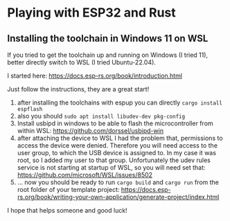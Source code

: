 # Playing with ESP32 and Rust

## Installing the toolchain in Windows 11 on WSL

If you tried to get the toolchain up and running on Windows (I tried 11), better directly switch to WSL (I tried Ubuntu-22.04).

I started here: https://docs.esp-rs.org/book/introduction.html

Just follow the instructions, they are a great start!

1. after installing the toolchains with espup you can directly ```cargo install espflash```
2. also you should ```sudo apt install libudev-dev pkg-config```
3. Install usbipd in windows to be able to flash the microcontroller from within WSL: https://github.com/dorssel/usbipd-win 
4. after attaching the device to WSL I had the problem that, permissions to access the device were denied. Therefore you will need access to the user group, to which the USB device is assigned to. In my case it was root, so I added my user to that group. Unfortunately the udev rules service is not starting at startup of WSL, so you will need set that: https://github.com/microsoft/WSL/issues/8502
5. ... now you should be ready to run ```cargo build``` and ```cargo run``` from the root folder of your template project: https://docs.esp-rs.org/book/writing-your-own-application/generate-project/index.html

I hope that helps someone and good luck!